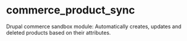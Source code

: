 # commerce_product_sync
Drupal commerce sandbox module: Automatically creates, updates and deleted products based on their attributes.

